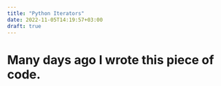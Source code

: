 ```yaml
---
title: "Python Iterators"
date: 2022-11-05T14:19:57+03:00
draft: true
---
```


# Many days ago I wrote this piece of code.